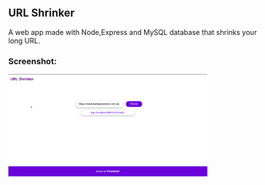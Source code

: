 ## URL Shrinker

A web app made with Node,Express and MySQL database that shrinks your long URL.

### Screenshot:

<img src="screenshot/img.png" alt="Screenshot" width=400>